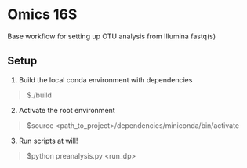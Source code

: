 # Omics 16S
Base workflow for setting up OTU analysis from Illumina fastq(s)

## Setup

1. Build the local conda environment with dependencies
> $./build

2. Activate the root environment
> $source <path_to_project>/dependencies/miniconda/bin/activate

3. Run scripts at will!
> $python preanalysis.py <run_dp>
